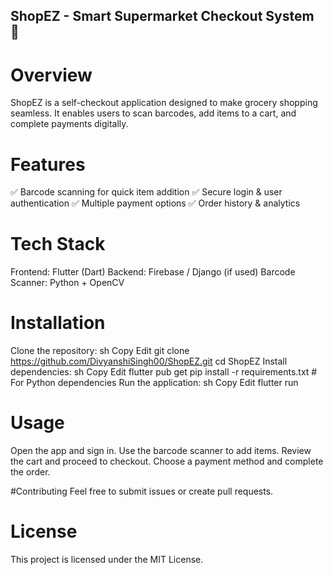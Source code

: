 ## ShopEZ - Smart Supermarket Checkout System 🛒
# Overview
ShopEZ is a self-checkout application designed to make grocery shopping seamless. It enables users to scan barcodes, add items to a cart, and complete payments digitally.

# Features
✅ Barcode scanning for quick item addition
✅ Secure login & user authentication
✅ Multiple payment options
✅ Order history & analytics

# Tech Stack
Frontend: Flutter (Dart)
Backend: Firebase / Django (if used)
Barcode Scanner: Python + OpenCV

# Installation
Clone the repository:
sh
Copy
Edit
git clone https://github.com/DivyanshiSingh00/ShopEZ.git
cd ShopEZ
Install dependencies:
sh
Copy
Edit
flutter pub get
pip install -r requirements.txt  # For Python dependencies
Run the application:
sh
Copy
Edit
flutter run

# Usage
Open the app and sign in.
Use the barcode scanner to add items.
Review the cart and proceed to checkout.
Choose a payment method and complete the order.

#Contributing
Feel free to submit issues or create pull requests.

# License
This project is licensed under the MIT License.
